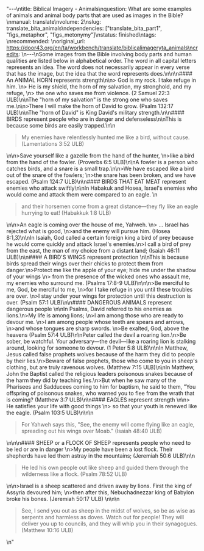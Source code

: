 "---\ntitle: Biblical Imagery - Animals\nquestion: What are some examples of animals and animal body parts that are used as images in the Bible?\nmanual: translate\nvolume: 2\nslug: translate_bita_animals\ndependencies:  [\"translate_bita_part1\", \"figs_metaphor\", \"figs_metonymy\"]\nstatus:  finished\ntags: \nrecommended: \noriginal_url: https://door43.org/en/ta/workbench/translate/biblicalimageryta_animals\ncredits: \n---\nSome images from the Bible involving body parts and human qualities are listed below in alphabetical order. The word in all capital letters represents an idea. The word does not necessarily appear in every verse that has the image, but the idea that the word represents does.\n\n\n#### An ANIMAL HORN represents strength\n\n> God is my rock. I take refuge in him.  \n> He is my shield, the horn of my salvation, my stronghold, and my refuge,   \n> the one who saves me from violence. (2 Samuel 22:3 ULB)\n\nThe \"horn of my salvation\" is the strong one who saves me.\n\n>There I will make the horn of David to grow. (Psalm 132:17 ULB)\n\nThe \"horn of David\" is King David's military strength.\n\n#### BIRDS represent people who are in danger and defenseless\n\nThis is because some birds are easily trapped.\n\n<blockquote>My enemies have relentlessly hunted me like a bird, without cause. (Lamentations 3:52 ULB) </blockquote>\n\n>Save yourself like a gazelle from the hand of the hunter,  \n>like a bird from the hand of the fowler. (Proverbs 6:5 ULB)\n\nA fowler is a person who catches birds, and a snare is a small trap.\n\n>We have escaped like a bird out of the snare of the fowlers;  \n>the snare has been broken, and we have escaped. (Psalm 124:7 ULB)\n\n#### BIRDS THAT EAT MEAT represent enemies who attack swiftly\n\nIn Habakuk  and Hosea, Israel's enemies who would come and attack them were compared to an eagle. \n<blockquote> and their horsemen come from a great distance—they fly like an eagle hurrying to eat! (Habakkuk 1:8 ULB) </blockquote>\n\n>An eagle is coming over the house of me, Yahweh.  \n> ... Israel has rejected what is good,  \n>and the enemy will pursue him. (Hosea 8:1,3)\n\nIn Isaiah, God called a certain foreign king a bird of prey because he would come quickly and attack Israel's enemies.\n>I call a bird of prey from the east, the man of my choice from a distant land; (Isaiah 46:11 ULB)\n\n#### A BIRD'S WINGS represent protection \n\nThis is because birds spread their wings over their chicks to protect them from danger.\n>Protect me like the apple of your eye; hide me under the shadow of your wings  \n> from the presence of the wicked ones who assault me, my enemies who surround me. (Psalms 17:8-9 ULB)\n\n\n>Be merciful to me, God, be merciful to me,  \n>for I take refuge in you until these troubles are over.  \n>I stay under your wings for protection until this destruction is over.  (Psalm 57:1 ULB)\n\n#### DANGEROUS ANIMALS represent dangerous people \n\nIn Psalms, David referred to his enemies as lions.\n>My life is among lions;  \n>I am among those who are ready to devour me.  \n>I am among people whose teeth are spears and arrows,  \n>and whose tongues are sharp swords.  \n>Be exalted, God, above the heavens (Psalm 57:4 ULB)\n\nPeter called the devil a roaring lion.\n>Be sober, be watchful. Your adversary—the devil—like a roaring lion is stalking around, looking for someone to devour. (1 Peter 5:8 ULB)\n\nIn Matthew, Jesus called false prophets wolves because of the harm they did to people by their lies.\n>Beware of false prophets, those who come to you in sheep's clothing, but are truly ravenous wolves. (Matthew 7:15 ULB)\n\nIn Matthew, John the Baptist called the religious leaders poisonous snakes because of the harm they did by teaching lies.\n>But when he saw many of the Pharisees and Sadducees coming to him for baptism, he said to them, \"You offspring of poisonous snakes, who warned you to flee from the wrath that is coming? (Matthew 3:7 ULB)\n\n#### EAGLES represent strength  \n\n> He satisfies your life with good things  \n> so that your youth is renewed like the eagle. (Psalm 103:5 ULB)\n\n\n<blockquote>For Yahweh says this, \"See, the enemy will come flying like an eagle, spreading out his wings over Moab.\"  (Isaiah 48:40 ULB) </blockquote>\n\n\n#### SHEEP or a FLOCK OF SHEEP represents people who need to be led or are in danger \n>My people have been a lost flock. Their shepherds have led them astray in the mountains; (Jeremiah 50:6 ULB)\n\n<blockquote>He led his own people out like sheep and guided them through the wilderness like a flock. (Psalm 78:52 ULB) </blockquote>\n\n>Israel is a sheep scattered and driven away by lions. First the king of Assyria devoured him;  \n>then after this, Nebuchadnezzar king of Babylon broke his bones. (Jeremiah 50:17 ULB) \n\n\n<blockquote>See, I send you out as sheep in the midst of wolves, so be as wise as serpents and harmless as doves. Watch out for people! They will deliver you up to councils, and they will whip you in their synagogues. (Matthew 10:16 ULB) </blockquote>\n"
